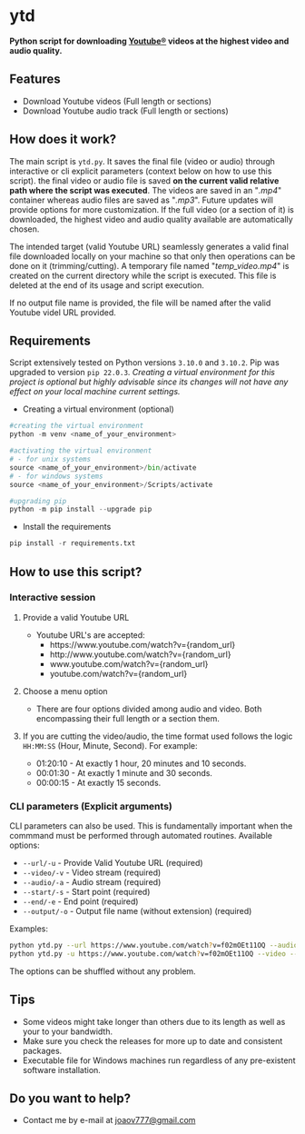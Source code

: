 # ytd

**Python script for downloading <u>[Youtube®](https://youtube.com)</u> videos at the highest video and audio quality.** 

## Features

- Download Youtube videos (Full length or sections)
- Download Youtube audio track (Full length or sections)

## How does it work?

The main script is `ytd.py`. It saves the final file (video or audio) through interactive or cli explicit parameters (context below on how to use this script). the final video or audio file is saved **on the current valid relative path where the script was executed**. The videos are saved in an "*.mp4*" container whereas audio files are saved as "*.mp3*". Future updates will provide options for more customization. If the full video (or a section of it) is downloaded, the highest video and audio quality available are automatically chosen.

The intended target (valid Youtube URL) seamlessly generates a valid final file downloaded locally on your machine so that only then operations can be done on it (trimming/cutting). A temporary file named "*temp_video.mp4*" is created on the current directory while the script is executed. This file is deleted at the end of its usage and script execution.

If no output file name is provided, the file will be named after the valid Youtube videl URL provided.

## Requirements

Script extensively tested on Python versions `3.10.0` and `3.10.2`. Pip was upgraded to version `pip 22.0.3`. 
*Creating a virtual environment for this project is optional but highly advisable since its changes will not have any effect on your local machine current settings.*

- Creating a virtual environment (optional)

```python
#creating the virtual environment
python -m venv <name_of_your_environment>

#activating the virtual environment
# - for unix systems
source <name_of_your_environment>/bin/activate
# - for windows systems
source <name_of_your_environment>/Scripts/activate

#upgrading pip
python -m pip install --upgrade pip
```

- Install the requirements

```python
pip install -r requirements.txt
```

## How to use this script?
### Interactive session

1. Provide a valid Youtube URL
   - Youtube URL's are accepted: 
     - ht<area>tps://w<area>ww.youtube.com/watch?v={random_url}
     - ht<area>tp://ww<area>w.youtube.com/watch?v={random_url}
     - w<area>ww.youtube.com/watch?v={random_url}
     - youtube.com/watch?v={random_url}
2. Choose a menu option
   - There are four options divided among audio and video. Both encompassing their full length or a section them.

3. If you are cutting the video/audio, the time format used follows the logic `HH:MM:SS` (Hour, Minute, Second). For example:

   - 01:20:10 - At exactly 1 hour, 20 minutes and 10 seconds.
   - 00:01:30 - At exactly 1 minute and 30 seconds.
   - 00:00:15 - At exactly 15 seconds.

### CLI parameters (Explicit arguments)
CLI parameters can also be used. This is fundamentally important when the commmand must be performed through automated routines. Available options:
- `--url/-u` - Provide Valid Youtube URL (required)
- `--video/-v` - Video stream (required)
- `--audio/-a` - Audio stream (required)
- `--start/-s` - Start point (required)
- `--end/-e` - End point (required)
- `--output/-o` - Output file name (without extension) (required)

Examples:
```bash
python ytd.py --url https://www.youtube.com/watch?v=f02mOEt11OQ --audio --start 00:00:10 --end 00:00:40 --output "Final file"
python ytd.py -u https://www.youtube.com/watch?v=f02mOEt11OQ --video --s 00:05:30 --end 00:10:50 -o "Middle Part"
```
The options can be shuffled without any problem. 

## Tips
- Some videos might take longer than others due to its length as well as your to your bandwidth.
- Make sure you check the releases for more up to date and consistent packages. 
- Executable file for Windows machines run regardless of any pre-existent software installation.
## Do you want to help?
- Contact me by e-mail at joaov777@gmail.com
